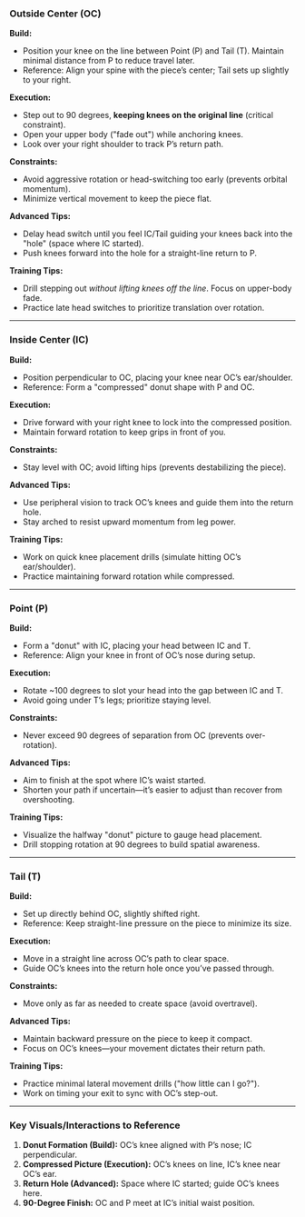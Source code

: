 ### **Outside Center (OC)**  
**Build:**  
- Position your knee on the line between Point (P) and Tail (T). Maintain minimal distance from P to reduce travel later.  
- Reference: Align your spine with the piece’s center; Tail sets up slightly to your right.  

**Execution:**  
- Step out to 90 degrees, **keeping knees on the original line** (critical constraint).  
- Open your upper body ("fade out") while anchoring knees.  
- Look over your right shoulder to track P’s return path.  

**Constraints:**  
- Avoid aggressive rotation or head-switching too early (prevents orbital momentum).  
- Minimize vertical movement to keep the piece flat.  

**Advanced Tips:**  
- Delay head switch until you feel IC/Tail guiding your knees back into the "hole" (space where IC started).  
- Push knees forward into the hole for a straight-line return to P.  

**Training Tips:**  
- Drill stepping out *without lifting knees off the line*. Focus on upper-body fade.  
- Practice late head switches to prioritize translation over rotation.  

---

### **Inside Center (IC)**  
**Build:**  
- Position perpendicular to OC, placing your knee near OC’s ear/shoulder.  
- Reference: Form a "compressed" donut shape with P and OC.  

**Execution:**  
- Drive forward with your right knee to lock into the compressed position.  
- Maintain forward rotation to keep grips in front of you.  

**Constraints:**  
- Stay level with OC; avoid lifting hips (prevents destabilizing the piece).  

**Advanced Tips:**  
- Use peripheral vision to track OC’s knees and guide them into the return hole.  
- Stay arched to resist upward momentum from leg power.  

**Training Tips:**  
- Work on quick knee placement drills (simulate hitting OC’s ear/shoulder).  
- Practice maintaining forward rotation while compressed.  

---

### **Point (P)**  
**Build:**  
- Form a "donut" with IC, placing your head between IC and T.  
- Reference: Align your knee in front of OC’s nose during setup.  

**Execution:**  
- Rotate ~100 degrees to slot your head into the gap between IC and T.  
- Avoid going under T’s legs; prioritize staying level.  

**Constraints:**  
- Never exceed 90 degrees of separation from OC (prevents over-rotation).  

**Advanced Tips:**  
- Aim to finish at the spot where IC’s waist started.  
- Shorten your path if uncertain—it’s easier to adjust than recover from overshooting.  

**Training Tips:**  
- Visualize the halfway "donut" picture to gauge head placement.  
- Drill stopping rotation at 90 degrees to build spatial awareness.  

---

### **Tail (T)**  
**Build:**  
- Set up directly behind OC, slightly shifted right.  
- Reference: Keep straight-line pressure on the piece to minimize its size.  

**Execution:**  
- Move in a straight line across OC’s path to clear space.  
- Guide OC’s knees into the return hole once you’ve passed through.  

**Constraints:**  
- Move only as far as needed to create space (avoid overtravel).  

**Advanced Tips:**  
- Maintain backward pressure on the piece to keep it compact.  
- Focus on OC’s knees—your movement dictates their return path.  

**Training Tips:**  
- Practice minimal lateral movement drills ("how little can I go?").  
- Work on timing your exit to sync with OC’s step-out.  

---

### **Key Visuals/Interactions to Reference**  
1. **Donut Formation (Build):** OC’s knee aligned with P’s nose; IC perpendicular.  
2. **Compressed Picture (Execution):** OC’s knees on line, IC’s knee near OC’s ear.  
3. **Return Hole (Advanced):** Space where IC started; guide OC’s knees here.  
4. **90-Degree Finish:** OC and P meet at IC’s initial waist position.